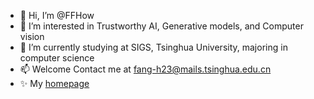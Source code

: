 - 👋 Hi, I’m @FFHow
- 👀 I’m interested in Trustworthy AI, Generative models, and Computer vision
- 🌱 I’m currently studying at SIGS, Tsinghua University, majoring in computer science
- 📫 Welcome Contact me at fang-h23@mails.tsinghua.edu.cn
- ✨ My [homepage](https://ffhibnese.github.io/)

<!---
ffhibnese/ffhibnese is a ✨ special ✨ repository because its `README.md` (this file) appears on your GitHub profile.
You can click the Preview link to take a look at your changes.
--->
